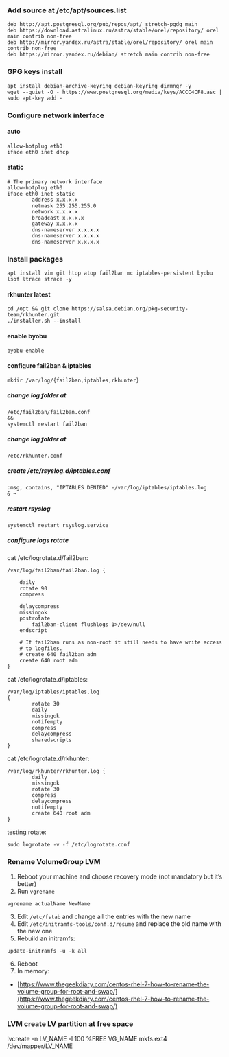 ### Add source at /etc/apt/sources.list
```
deb http://apt.postgresql.org/pub/repos/apt/ stretch-pgdg main
deb https://download.astralinux.ru/astra/stable/orel/repository/ orel main contrib non-free
deb http://mirror.yandex.ru/astra/stable/orel/repository/ orel main contrib non-free
deb https://mirror.yandex.ru/debian/ stretch main contrib non-free
```
### GPG keys install
```
apt install debian-archive-keyring debian-keyring dirmngr -y
wget --quiet -O - https://www.postgresql.org/media/keys/ACCC4CF8.asc | sudo apt-key add -
```
### Configure network interface
#### auto
```
allow-hotplug eth0
iface eth0 inet dhcp
```
#### static
```
# The primary network interface
allow-hotplug eth0
iface eth0 inet static
        address x.x.x.x
        netmask 255.255.255.0
        network x.x.x.x
        broadcast x.x.x.x
        gateway x.x.x.x
        dns-nameserver x.x.x.x
        dns-nameserver x.x.x.x
        dns-nameserver x.x.x.x
```
### Install packages
`apt install vim git htop atop fail2ban mc iptables-persistent byobu lsof ltrace strace -y`
#### rkhunter latest
```
cd /opt && git clone https://salsa.debian.org/pkg-security-team/rkhunter.git
./installer.sh --install
```
#### enable byobu
`byobu-enable`
#### configure fail2ban & iptables
`mkdir /var/log/{fail2ban,iptables,rkhunter}`
##### change log folder at
```
/etc/fail2ban/fail2ban.conf 
&&
systemctl restart fail2ban
```
##### change log folder at
```
/etc/rkhunter.conf
```
##### create /etc/rsyslog.d/iptables.conf
```
:msg, contains, "IPTABLES DENIED" -/var/log/iptables/iptables.log
& ~
```
##### restart rsyslog
```systemctl restart rsyslog.service```
##### configure logs rotate
cat /etc/logrotate.d/fail2ban:
```
/var/log/fail2ban/fail2ban.log {

    daily
    rotate 90
    compress

    delaycompress
    missingok
    postrotate
        fail2ban-client flushlogs 1>/dev/null
    endscript

    # If fail2ban runs as non-root it still needs to have write access
    # to logfiles.
    # create 640 fail2ban adm
    create 640 root adm
}
```
cat /etc/logrotate.d/iptables:
```
/var/log/iptables/iptables.log
{
        rotate 30
        daily
        missingok
        notifempty
        compress
        delaycompress
        sharedscripts
}
```
cat /etc/logrotate.d/rkhunter:
```
/var/log/rkhunter/rkhunter.log {
        daily
        missingok
        rotate 30
        compress
        delaycompress
        notifempty
        create 640 root adm
}
```
testing rotate: 
```
sudo logrotate -v -f /etc/logrotate.conf
```
### Rename VolumeGroup LVM
1. Reboot your machine and choose recovery mode (not mandatory but it’s better)
2. Run `vgrename`
```
vgrename actualName NewName
```
3. Edit `/etc/fstab` and change all the entries with the new name
4. Edit `/etc/initramfs-tools/conf.d/resume` and replace the old name with the new one
5. Rebuild an initramfs:
```
update-initramfs -u -k all
```
6. Reboot
7. In memory:
 * [https://www.thegeekdiary.com/centos-rhel-7-how-to-rename-the-volume-group-for-root-and-swap/](https://www.thegeekdiary.com/centos-rhel-7-how-to-rename-the-volume-group-for-root-and-swap/)
 ### LVM create LV partition at free space
lvcreate -n LV_NAME -l 100 %FREE VG_NAME
mkfs.ext4 /dev/mapper/LV_NAME
